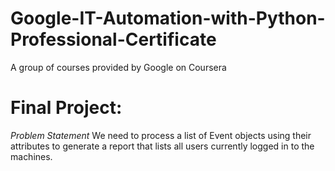 # Google-IT-Automation-with-Python-Professional-Certificate

A group of courses provided by Google on Coursera

# Final Project:
*Problem Statement*
We need to process a list of Event objects using their attributes to generate a report that lists all users currently logged in to the machines.
